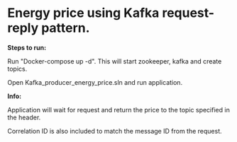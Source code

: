 # Energy price using Kafka request-reply pattern.

<b>Steps to run:</b>

Run "Docker-compose up -d". This will start zookeeper, kafka and create topics.

Open Kafka_producer_energy_price.sln and run application.

<b>Info:</b>

Application will wait for request and return the price to the topic specified in the header. 

Correlation ID is also included to match the message ID from the request.
